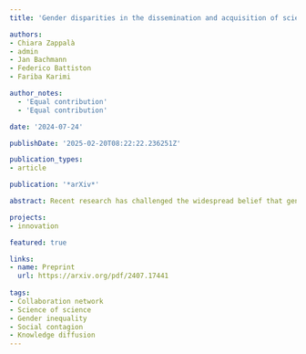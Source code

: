 ```yaml
---
title: 'Gender disparities in the dissemination and acquisition of scientific knowledge'

authors:
- Chiara Zappalà
- admin
- Jan Bachmann
- Federico Battiston
- Fariba Karimi

author_notes:
  - 'Equal contribution'
  - 'Equal contribution'

date: '2024-07-24'

publishDate: '2025-02-20T08:22:22.236251Z'

publication_types:
- article

publication: '*arXiv*'

abstract: Recent research has challenged the widespread belief that gender inequities in academia would disappear simply by increasing the number of women. More complex causes might be at play, embodied in the networked structure of scientific collaborations. Here, we aim to understand the structural inequality between male and female scholars in the dissemination of scientific knowledge. We use a large-scale dataset of academic publications from the American Physical Society (APS) to build a time-varying network of collaborations from 1970 to 2020. We model knowledge dissemination as a contagion process in which scientists become informed based on the propagation of knowledge through their collaborators. We quantify the fairness of the system in terms of how women acquire and diffuse knowledge compared to men. Our results indicate that knowledge acquisition and diffusion are slower for women than expected. We find that the main determinant of women's disadvantage is the gap in the cumulative number of collaborators, highlighting how time creates structural disadvantages that contribute to marginalize women in physics. Our work sheds light on how the dynamics of scientific collaborations shape gender disparities in knowledge dissemination and calls for a deeper understanding on how to intervene to improve fairness and diversity in the scientific community.

projects: 
- innovation

featured: true

links:
- name: Preprint
  url: https://arxiv.org/pdf/2407.17441
  
tags:
- Collaboration network
- Science of science
- Gender inequality
- Social contagion
- Knowledge diffusion
---
```

